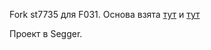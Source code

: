 Fork st7735 для F031.
Основа взята [тут](https://vg.ucoz.ru/load/stm32_ickhodnye_teksty_programm_na_si/stm32_biblioteka_podkljuchenija_displeja_na_kontrollere_st7735_dlja_stm32f4/16-1-0-41) и [тут](https://forum.easyelectronics.ru/viewtopic.php?f=35&t=13281&start=50)

Проект в Segger.
